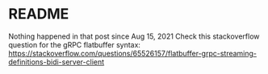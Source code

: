 # README

Nothing happened in that post since Aug 15, 2021
Check this stackoverflow question for the gRPC flatbuffer syntax: <https://stackoverflow.com/questions/65526157/flatbuffer-grpc-streaming-definitions-bidi-server-client>
